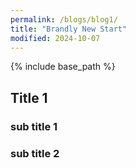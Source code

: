 ```yaml
---
permalink: /blogs/blog1/
title: "Brandly New Start"
modified: 2024-10-07
---
```


{% include base_path %}

## Title 1

### sub title 1

### sub title 2
